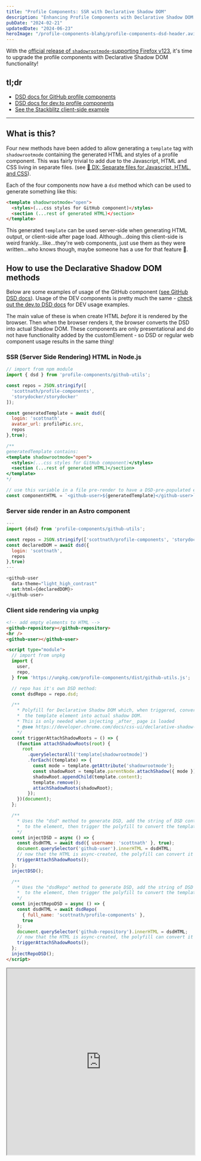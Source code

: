 ```yaml
---
title: "Profile Components: SSR with Declarative Shadow DOM"
description: "Enhancing Profile Components with Declarative Shadow DOM and showing examples for Server Side Rendering"
pubDate: "2024-02-21"
updatedDate: "2024-06-23"
heroImage: "/profile-components-blahg/profile-components-dsd-header.avif"
---
```



With the [official release of `shadowrootmode`-supporting Firefox v123](https://developer.mozilla.org/en-US/docs/Mozilla/Firefox/Releases/123#html), it's time to upgrade the profile components with Declarative Shadow DOM functionality!

## tl;dr

* [DSD docs for GitHub profile components][docs-github]
* [DSD docs for dev.to profile components][docs-devto]
* [See the Stackblitz client-side example][stackblitz-page]

---

## What is this?

Four new methods have been added to allow generating a `template` tag with `shadowrootmode` containing the generated HTML and styles of a profile component. This was fairly trivial to add due to the Javascript, HTML and CSS living in separate files. (see [👷 DX: Separate files for Javascript, HTML, and CSS][profile-components-article-dx]).

Each of the four components now have a `dsd` method which can be used to generate something like this:

```html
<template shadowrootmode="open">
  <styles>(...css styles for GitHub component)</styles>
  <section (...rest of generated HTML)</section>
</template>
```

This generated `template` can be used server-side when generating HTML output, or client-side after page load. Although...doing this client-side is weird frankly...like...they're web components, just use them as they were written...who knows though, maybe someone has a use for that feature 🤷.

## How to use the Declarative Shadow DOM methods

Below are some examples of usage of the GitHub component ([see GitHub DSD docs][docs-github]). Usage of the DEV components is pretty much the same - [check out the dev.to DSD docs][docs-devto] for DEV usage examples.

The main value of these is when create HTML _before_ it is rendered by the browser. Then when the browser renders it, the browser converts the DSD into actual Shadow DOM. These components are only presentational and do not have functionality added by the customElement - so DSD or regular web component usage results in the same thing!


### SSR (Server Side Rendering) HTML in Node.js

```javascript
// import from npm module
import { dsd } from 'profile-components/github-utils';

const repos = JSON.stringify([
  'scottnath/profile-components',
  'storydocker/storydocker'
]);

const generatedTemplate = await dsd({
  login: 'scottnath',
  avatar_url: profilePic.src,
  repos
},true);

/**
generatedTemplate contains:
<template shadowrootmode="open">
  <styles>(...css styles for GitHub component)</styles>
  <section (...rest of generated HTML)</section>
</template>
*/

// use this variable in a file pre-render to have a DSD-pre-populated element
const componentHTML = `<github-user>${generatedTemplate}</github-user>`;
```

### Server side render in an Astro component

```javascript
---
import {dsd} from 'profile-components/github-utils';

const repos = JSON.stringify(['scottnath/profile-components', 'storydocker/storydocker']);
const declaredDOM = await dsd({
  login: 'scottnath',
  repos
},true)
---

<github-user
  data-theme="light_high_contrast"
  set:html={declaredDOM}>
</github-user>
```

### Client side rendering via unpkg

```html
<!-- add empty elements to HTML -->
<github-repository></github-repository>
<hr />
<github-user></github-user>

<script type="module">
  // import from unpkg
  import {
    user,
    repo,
  } from 'https://unpkg.com/profile-components/dist/github-utils.js';

  // repo has it's own DSD method:
  const dsdRepo = repo.dsd;

  /**
    * Polyfill for Declarative Shadow DOM which, when triggered, converts
    *  the template element into actual shadow DOM.
    * This is only needed when injecting _after_ page is loaded
    * @see https://developer.chrome.com/docs/css-ui/declarative-shadow-dom#polyfill
    */
  const triggerAttachShadowRoots = () => {
    (function attachShadowRoots(root) {
      root
        .querySelectorAll('template[shadowrootmode]')
        .forEach((template) => {
          const mode = template.getAttribute('shadowrootmode');
          const shadowRoot = template.parentNode.attachShadow({ mode });
          shadowRoot.appendChild(template.content);
          template.remove();
          attachShadowRoots(shadowRoot);
        });
    })(document);
  };

  /**
    * Uses the "dsd" method to generate DSD, add the string of DSD content
    *  to the element, then trigger the polyfill to convert the template
    */
  const injectDSD = async () => {
    const dsdHTML = await dsd({ username: 'scottnath' }, true);
    document.querySelector('github-user').innerHTML = dsdHTML;
    // now that the HTML is async-created, the polyfill can convert it
    triggerAttachShadowRoots();
  };
  injectDSD();

  /**
    * Uses the "dsdRepo" method to generate DSD, add the string of DSD content
    *  to the element, then trigger the polyfill to convert the template
    */
  const injectRepoDSD = async () => {
    const dsdHTML = await dsdRepo(
      { full_name: 'scottnath/profile-components' },
      true
    );
    document.querySelector('github-repository').innerHTML = dsdHTML;
    // now that the HTML is async-created, the polyfill can convert it
    triggerAttachShadowRoots();
  };
  injectRepoDSD();
</script>
```

<iframe width="100%" height="500" src="https://stackblitz.com/edit/profile-components?embed=1&file=github-dsd.html&view=preview&initialpath=github-dsd.html"></iframe>


[profile-components-article-dx]: /blahg/profile-components/#👷
[stackblitz-page]:https://stackblitz.com/edit/profile-components?file=github-dsd.html&initialpath=github-dsd.html&view=preview
[docs-devto]:https://scottnath.com/profile-components/?path=/docs/devto-declarative-shadow-dom--docs
[docs-github]:https://scottnath.com/profile-components/?path=/docs/github-declarative-shadow-dom--docs